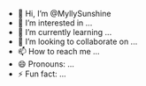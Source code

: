 - 👋 Hi, I’m @MyllySunshine
- 👀 I’m interested in ...
- 🌱 I’m currently learning ...
- 💞️ I’m looking to collaborate on ...
- 📫 How to reach me ...
- 😄 Pronouns: ...
- ⚡ Fun fact: ...

<!---
MyllySunshine/MyllySunshine is a ✨ special ✨ repository because its `README.md` (this file) appears on your GitHub profile.
You can click the Preview link to take a look at your changes.
--->
